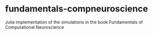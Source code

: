 # fundamentals-compneuroscience
Julia implementation of the simulations in the book Fundamentals of Computational Neuroscience
